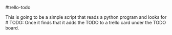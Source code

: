#trello-todo

This is going to be a simple script that reads a python program and looks for # TODO: Once it finds that it adds the TODO to a trello card under the TODO board.
